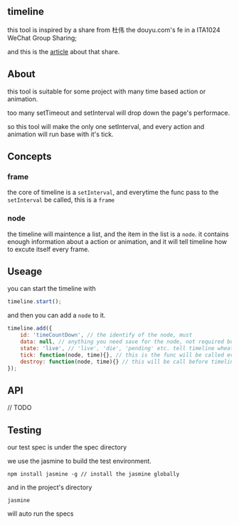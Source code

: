 ## timeline

this tool is inspired by a share from 杜伟 the douyu.com's fe in a ITA1024 WeChat Group Sharing;

and this is the [article](https://mp.weixin.qq.com/s?__biz=MzIzMzEzODYwOA==&mid=2665284396&idx=1&sn=e413c75bbf798151a8ffc1f0900e25b8&scene=1&srcid=0526NQNTqT1kBuP7JZddnJ1Q&key=f5c31ae61525f82e2f2d4963130f7e17f4508b8d6959ae8cf3d886b2ef08574b6590b424fbeab2854305962d341a1b14&ascene=0&uin=MjE2OTE2ODY2MQ%3D%3D&devicetype=iMac+MacBookPro11%2C1+OSX+OSX+10.11.5+build(15F34)&version=11020201&pass_ticket=7nC5RdfE16sZKVekh1a84wd8nzzu%2Bfg%2FS%2FIn1ChfE4%2FXmk1%2BsddJ84MLQBAveVjB) about that share.

## About

this tool is suitable for some project with many time based action or animation.

too many setTimeout and setInterval will drop down the page's performace.

so this tool will make the only one setInterval, and every action and animation will run base with it's tick.

## Concepts

### frame 

the core of timeline is a `setInterval`, and everytime the func pass to the `setInterval` be called, this is a `frame`

### node

the timeline will maintence a list, and the item in the list is a `node`. it contains enough information about a action or animation, and it will tell timeline how to excute itself every frame.

## Useage

you can start the timeline with 

```javascript
timeline.start();
```

and then you can add a `node` to it.


```javascript
timeline.add({
    id: 'timeCountDown', // the identify of the node, must
    data: null, // anything you need save for the node, not required but recommend
    state: 'live', // 'live', 'die', 'pending' etc. tell timeline wheather remove it or not
    tick: function(node, time){}, // this is the func will be called every frame
    destroy: function(node, time){} // this will be call before timeline remove node from it's list
});
```

## API

// TODO

## Testing

our test spec is under the spec directory

we use the jasmine to build the test environment.

```ssh
npm install jasmine -g // install the jasmine globally
```

and in the project's directory

```ssh
jasmine
```

will auto run the specs
